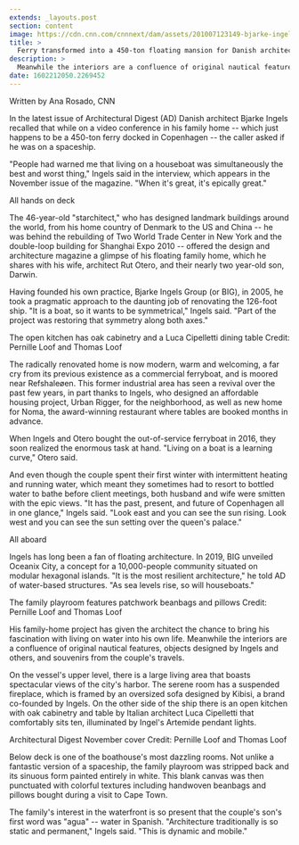 ```yaml
--- 
extends: _layouts.post 
section: content 
image: https://cdn.cnn.com/cnnnext/dam/assets/201007123149-bjarke-ingels-architectural-digest-3-super-tease.jpg 
title: > 
  Ferry transformed into a 450-ton floating mansion for Danish architect's family 
description: > 
  Meanwhile the interiors are a confluence of original nautical features, objects designed by Ingels and others, and souvenirs from the couple's travels.The serene room has a suspended fireplace, which is framed by an oversized sofa designed by Kibisi, a brand co-founded by Ingels.Architectural Digest November cover Credit: Pernille Loof and Thomas LoofBelow deck is one of the boathouse's most dazzling rooms.Not unlike a fantastic version of a spaceship, the family playroom was stripped back and its sinuous form painted entirely in white.The family's interest in the waterfront is so present that the couple's son's first word was "agua" -- water in Spanish. 
date: 1602212050.2269452 
--- 
```

Written by Ana Rosado, CNN

In the latest issue of Architectural Digest (AD) Danish architect Bjarke Ingels recalled that while on a video conference in his family home -- which just happens to be a 450-ton ferry docked in Copenhagen -- the caller asked if he was on a spaceship.

"People had warned me that living on a houseboat was simultaneously the best and worst thing," Ingels said in the interview, which appears in the November issue of the magazine. "When it's great, it's epically great."

All hands on deck

The 46-year-old "starchitect," who has designed landmark buildings around the world, from his home country of Denmark to the US and China -- he was behind the rebuilding of Two World Trade Center in New York and the double-loop building for Shanghai Expo 2010 -- offered the design and architecture magazine a glimpse of his floating family home, which he shares with his wife, architect Rut Otero, and their nearly two year-old son, Darwin.

Having founded his own practice, Bjarke Ingels Group (or BIG), in 2005, he took a pragmatic approach to the daunting job of renovating the 126-foot ship. "It is a boat, so it wants to be symmetrical," Ingels said. "Part of the project was restoring that symmetry along both axes."

The open kitchen has oak cabinetry and a Luca Cipelletti dining table Credit: Pernille Loof and Thomas Loof

The radically renovated home is now modern, warm and welcoming, a far cry from its previous existence as a commercial ferryboat, and is moored near Refshaleøen. This former industrial area has seen a revival over the past few years, in part thanks to Ingels, who designed an affordable housing project, Urban Rigger, for the neighborhood, as well as new home for Noma, the award-winning restaurant where tables are booked months in advance.

When Ingels and Otero bought the out-of-service ferryboat in 2016, they soon realized the enormous task at hand. "Living on a boat is a learning curve," Otero said.

And even though the couple spent their first winter with intermittent heating and running water, which meant they sometimes had to resort to bottled water to bathe before client meetings, both husband and wife were smitten with the epic views. "It has the past, present, and future of Copenhagen all in one glance," Ingels said. "Look east and you can see the sun rising. Look west and you can see the sun setting over the queen's palace."

All aboard

Ingels has long been a fan of floating architecture. In 2019, BIG unveiled Oceanix City, a concept for a 10,000-people community situated on modular hexagonal islands. "It is the most resilient architecture," he told AD of water-based structures. "As sea levels rise, so will houseboats."

The family playroom features patchwork beanbags and pillows Credit: Pernille Loof and Thomas Loof

His family-home project has given the architect the chance to bring his fascination with living on water into his own life. Meanwhile the interiors are a confluence of original nautical features, objects designed by Ingels and others, and souvenirs from the couple's travels.

On the vessel's upper level, there is a large living area that boasts spectacular views of the city's harbor. The serene room has a suspended fireplace, which is framed by an oversized sofa designed by Kibisi, a brand co-founded by Ingels. On the other side of the ship there is an open kitchen with oak cabinetry and table by Italian architect Luca Cipelletti that comfortably sits ten, illuminated by Ingel's Artemide pendant lights.

Architectural Digest November cover Credit: Pernille Loof and Thomas Loof

Below deck is one of the boathouse's most dazzling rooms. Not unlike a fantastic version of a spaceship, the family playroom was stripped back and its sinuous form painted entirely in white. This blank canvas was then punctuated with colorful textures including handwoven beanbags and pillows bought during a visit to Cape Town.

The family's interest in the waterfront is so present that the couple's son's first word was "agua" -- water in Spanish. "Architecture traditionally is so static and permanent," Ingels said. "This is dynamic and mobile."